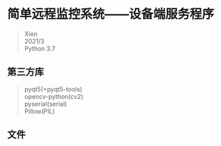 # 简单远程监控系统——设备端服务程序  
>Xien  
>2021/3  
>Python 3.7  

## 第三方库  
>pyqt5(+pyqt5-tools)  
>opencv-python(cv2)  
>pyserial(serial)  
>Pillow(PIL)  

## 文件  